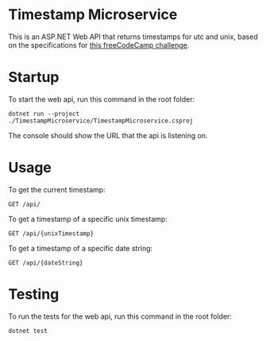 # Timestamp Microservice

This is an ASP.NET Web API that returns timestamps for utc and unix, 
based on the specifications for [this freeCodeCamp challenge](https://www.freecodecamp.org/learn/back-end-development-and-apis/back-end-development-and-apis-projects/timestamp-microservice).

# Startup 

To start the web api, run this command in the root folder:

```
dotnet run --project ./TimestampMicroservice/TimestampMicroservice.csproj
```

The console should show the URL that the api is listening on.

# Usage

To get the current timestamp:

```
GET /api/
```

To get a timestamp of a specific unix timestamp:

```
GET /api/{unixTimestamp}
```

To get a timestamp of a specific date string:

```
GET /api/{dateString}
```

# Testing

To run the tests for the web api, run this command in the root folder:

```
dotnet test
```
